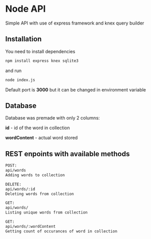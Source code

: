 # Node API

Simple API with use of express framework and knex query builder

## Installation

You need to install dependencies

```bash
npm install express knex sqlite3

```
and run 

```bash
node index.js

```
Default port is **3000** but it can be changed in environment variable

## Database
Database was premade with only 2 columns:

**id** - id of the word in collection

**wordContent** - actual word stored 


## REST enpoints with available methods
```bash
POST:
api/words
Adding words to collection

DELETE:
api/words/:id
Deleting words from collection

GET:
api/words/
Listing unique words from collection

GET:
api/words/:wordContent
Getting count of occurances of word in collection


```



